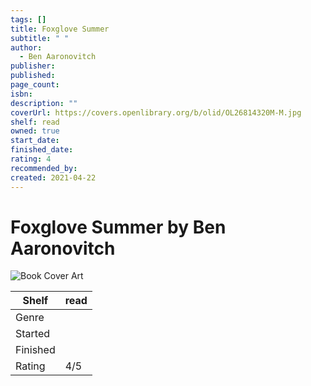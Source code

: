 ```yaml
---
tags: []
title: Foxglove Summer
subtitle: " "
author:
  - Ben Aaronovitch
publisher: 
published: 
page_count: 
isbn: 
description: ""
coverUrl: https://covers.openlibrary.org/b/olid/OL26814320M-M.jpg
shelf: read
owned: true
start_date: 
finished_date: 
rating: 4
recommended_by: 
created: 2021-04-22
---
```


# Foxglove Summer by Ben Aaronovitch

![Book Cover Art](https://covers.openlibrary.org/b/olid/OL26814320M-M.jpg)

| Shelf | read |
| --- | --- |
| Genre |  |
| Started |  |
| Finished |  |
| Rating | 4/5 |

